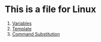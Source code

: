 # This is a file for Linux

<ol>
  <li><a href="https://github.com/dunieskiotano/linux-fundamentals/blob/master/variables.sh" target="_blank">Variables</a></li>
  <li><a href="https://github.com/dunieskiotano/linux-fundamentals/blob/master/template.sh" target="_blank">Template</a></li>
  <li><a href="https://github.com/dunieskiotano/linux-fundamentals/blob/master/commandsubstitution.sh" target="_blank">Command Substitution</a></li>
</ol>
